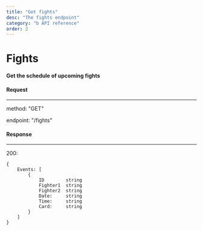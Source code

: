 ```yaml
---
title: "Get fights"
desc: "The fights endpoint"
category: "b API reference"
order: 2
---
```


# Fights

#### Get the schedule of upcoming fights


#### Request

---

method: "GET"

endpoint: "/fights"

#### Response

---

200:
```
{
    Events: [
        {
            ID        string
            Fighter1  string
            Fighter2  string
            Date:     string
            Time:     string
            Card:     string
        }
    ]
}
```
